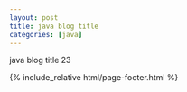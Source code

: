 ```yaml
---
layout: post
title: java blog title
categories: [java]
---
```

java blog title
23

{% include_relative html/page-footer.html %}
